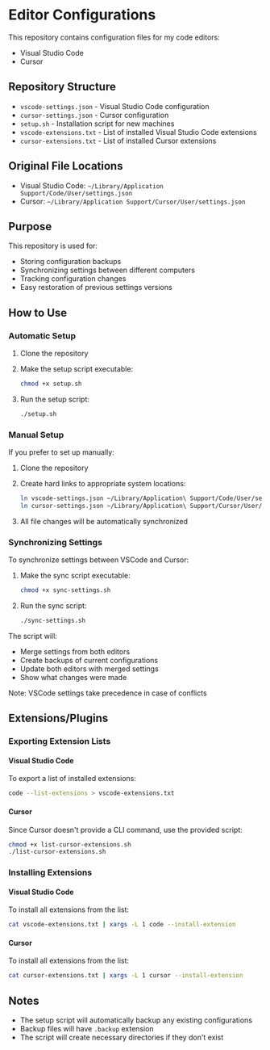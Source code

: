# Editor Configurations

This repository contains configuration files for my code editors:

- Visual Studio Code
- Cursor

## Repository Structure

- `vscode-settings.json` - Visual Studio Code configuration
- `cursor-settings.json` - Cursor configuration
- `setup.sh` - Installation script for new machines
- `vscode-extensions.txt` - List of installed Visual Studio Code extensions
- `cursor-extensions.txt` - List of installed Cursor extensions

## Original File Locations

- Visual Studio Code: `~/Library/Application Support/Code/User/settings.json`
- Cursor: `~/Library/Application Support/Cursor/User/settings.json`

## Purpose

This repository is used for:

- Storing configuration backups
- Synchronizing settings between different computers
- Tracking configuration changes
- Easy restoration of previous settings versions

## How to Use

### Automatic Setup

1. Clone the repository
2. Make the setup script executable:

   ```bash
   chmod +x setup.sh
   ```

3. Run the setup script:

   ```bash
   ./setup.sh
   ```

### Manual Setup

If you prefer to set up manually:

1. Clone the repository
2. Create hard links to appropriate system locations:

   ```bash
   ln vscode-settings.json ~/Library/Application\ Support/Code/User/settings.json
   ln cursor-settings.json ~/Library/Application\ Support/Cursor/User/settings.json
   ```

3. All file changes will be automatically synchronized

### Synchronizing Settings

To synchronize settings between VSCode and Cursor:

1. Make the sync script executable:

   ```bash
   chmod +x sync-settings.sh
   ```

2. Run the sync script:

   ```bash
   ./sync-settings.sh
   ```

The script will:

- Merge settings from both editors
- Create backups of current configurations
- Update both editors with merged settings
- Show what changes were made

Note: VSCode settings take precedence in case of conflicts

## Extensions/Plugins

### Exporting Extension Lists

#### Visual Studio Code

To export a list of installed extensions:

```bash
code --list-extensions > vscode-extensions.txt
```

#### Cursor

Since Cursor doesn't provide a CLI command, use the provided script:

```bash
chmod +x list-cursor-extensions.sh
./list-cursor-extensions.sh
```

### Installing Extensions

#### Visual Studio Code

To install all extensions from the list:

```bash
cat vscode-extensions.txt | xargs -L 1 code --install-extension
```

#### Cursor

To install all extensions from the list:

```bash
cat cursor-extensions.txt | xargs -L 1 cursor --install-extension
```

## Notes

- The setup script will automatically backup any existing configurations
- Backup files will have `.backup` extension
- The script will create necessary directories if they don't exist
